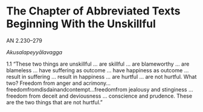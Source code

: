 # The Chapter of Abbreviated Texts Beginning With the Unskillful

AN 2.230–279

_Akusalapeyyālavagga_

1.1 “These two things are unskillful … are skillful … are blameworthy
… are blameless … have suffering as outcome … have happiness
as outcome … result in suffering … result in happiness … are
hurtful … are not hurtful. What two? Freedom from anger and
acrimony…freedomfromdisdainandcontempt…freedomfrom
jealousy and stinginess … freedom from deceit and deviousness
… conscience and prudence. These are the two things that are not
hurtful.”

